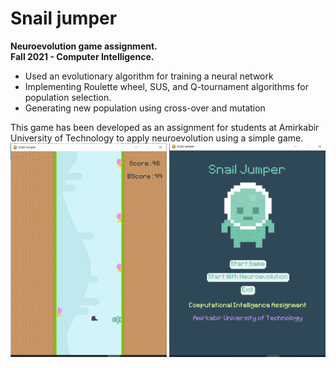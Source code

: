 # Snail jumper
**Neuroevolution game assignment.**  
**Fall 2021 - Computer Intelligence.**  

- Used an evolutionary algorithm for training a neural network
- Implementing Roulette wheel, SUS, and Q-tournament algorithms for population selection.
- Generating new population using cross-over and mutation
  
This game has been developed as an assignment for students at Amirkabir University of Technology to apply neuroevolution using a simple game.  
![Snail Jumber](SnailJumper.png)

